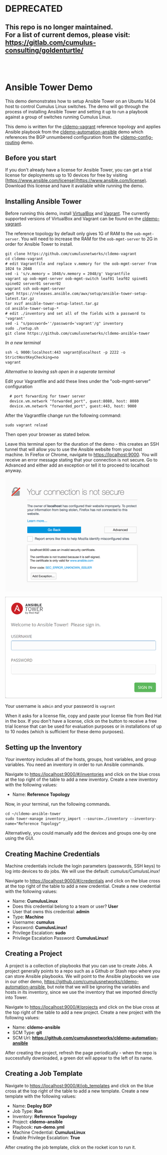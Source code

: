# DEPRECATED
## This repo is no longer maintained.<br>For a list of current demos, please visit:<br>https://gitlab.com/cumulus-consulting/goldenturtle/<br><br><br>

Ansible Tower Demo
=======================
This demo demonstrates how to setup Ansible Tower on an Ubuntu 14.04 host to control Cumulus Linux switches. The demo will go through the process of installing Ansible Tower and setting it up to run a playbook against a group of switches running Cumulus Linux.

This demo is written for the [cldemo-vagrant](https://github.com/cumulusnetworks/cldemo-vagrant) reference topology and applies Ansible playbook from the [cldemo-automation-ansible](https://github.com/cumulusnetworks/cldemo-automation-ansible) demo which references the BGP unnumbered configuration from the  [cldemo-config-routing](https://github.com/cumulusnetworks/cldemo-config-routing) demo.


Before you start
----------------
If you don't already have a license for Ansible Tower, you can get a trial license
for deployments up to 10 devices for free by visiting
[https://www.ansible.com/license](https://www.ansible.com/license). Download this
license and have it available while running the demo.


Installing Ansible Tower
------------------------
Before running this demo, install [VirtualBox](https://www.virtualbox.org/wiki/Download_Old_Builds) and [Vagrant](https://releases.hashicorp.com/vagrant/). The currently supported versions of VirtualBox and Vagrant can be found on the [cldemo-vagrant](https://github.com/cumulusnetworks/cldemo-vagrant).

The reference topology by default only gives 1G of RAM to the `oob-mgmt-server`.
You will need to increase the RAM for the `oob-mgmt-server` to 2G in order for
Ansible Tower to install.

    git clone https://github.com/cumulusnetworks/cldemo-vagrant
    cd cldemo-vagrant
    # edit Vagrantfile and replace v.memory for the oob-mgmt-server from 1024 to 2048
    sed -i 's/v.memory = 1048/v.memory = 2048/g' Vagrantfile
    vagrant up oob-mgmt-server oob-mgmt-switch leaf01 leaf02 spine01 spine02 server01 server02
    vagrant ssh oob-mgmt-server
    wget https://releases.ansible.com/awx/setup/ansible-tower-setup-latest.tar.gz
    tar xvzf ansible-tower-setup-latest.tar.gz
    cd ansible-tower-setup-*
    # edit ./inventory and set all of the fields with a password to 'vagrant'
    sed -i "s/password=''/password='vagrant'/g" inventory
    sudo ./setup.sh
    git clone https://github.com/cumulusnetworks/cldemo-ansible-tower

*In a new terminal*

    ssh -L 9000:localhost:443 vagrant@localhost -p 2222 -o StrictHostKeyChecking=no
    vagrant

*Alternative to leaving ssh open in a seperate terminal*

Edit your Vagrantfile and add these lines under the "oob-mgmt-server" configuration

      # port forwarding for tower server
      device.vm.network "forwarded_port", guest:8080, host: 8080
      device.vm.network "forwarded_port", guest:443, host: 9000

After the Vagrantfile change run the following command:
    
    sudo vagrant reload

Then open your browser as stated below.

Leave this terminal open for the duration of the demo - this creates an SSH
tunnel that will allow you to use the Ansible website from your host machine.
In Firefox or Chrome, navigate to [https://localhost:9000](https://localhost:9000).
You will receive an error message stating that your connection is not secure.
Go to Advanced and either add an exception or tell it to proceed to localhost
anyway.

![](fig1.png)

![](fig2.png)

Your username is `admin` and your password is `vagrant`

When it asks for a license file, copy and paste your license file from
Red Hat in the box. If you don't have a license, click on the button to
receive a free trial license that can be used for evaluation purposes or in
installations of up to 10 nodes (which is sufficient for these demo purposes).


Setting up the Inventory
------------------------
Your inventory includes all of the hosts, groups, host variables, and group
variables. You need an inventory in order to run Ansible commands.

Navigate to [https://localhost:9000/#/inventories](https://localhost:9000/#/inventories)
and click on the blue cross at the top right of the table to add a new inventory. Create a new inventory
with the following values:

 * Name: **Reference Topology**

Now, in your terminal, run the following commands.

    cd ~/cldemo-ansible-tower
    sudo tower-manage inventory_import --source=./inventory --inventory-name="Reference Topology"

Alternatively, you could manually add the devices and groups one-by one using
the GUI.


Creating Machine Credentials
----------------------------
Machine credentials include the login parameters (passwords, SSH keys) to log
into devices to do jobs. We will use the default: *cumulus/CumulusLinux!*

Navigate to [https://localhost:9000/#/credentials](https://localhost:9000/#/credentials)
and click on the blue cross
at the top right of the table to add a new credential. Create a new credential
with the following values:

 * Name: **CumulusLinux**
 * Does this credential belong to a team or user? **User**
 * User that owns this credential: **admin**
 * Type: **Machine**
 * Username: **cumulus**
 * Password: **CumulusLinux!**
 * Privilege Escalation: **sudo**
 * Privilege Escalation Password: **CumulusLinux!**


Creating a Project
------------------
A project is a collection of playbooks that you can use to create Jobs. A
project generally points to a repo such as a Github or Stash repo where you
can store Ansible playbooks. We will point to the Ansible playbooks we use
in our other demo, https://github.com/cumulusnetworks/cldemo-automation-ansible,
but note that we will be ignoring the variables and hosts in its inventory,
since we use the inventory that we imported directly into Tower.

Navigate to [https://localhost:9000/#/projects](https://localhost:9000/#/projects)
and click on the blue cross
at the top right of the table to add a new project. Create a new project
with the following values:

 * Name: **cldemo-ansible**
 * SCM Type: **git**
 * SCM Url: **https://github.com/cumulusnetworks/cldemo-automation-ansible**

After creating the project, refresh the page periodically - when the repo is
successfully downloaded, a green dot will appear to the left of its name.


Creating a Job Template
-----------------------
Navigate to [https://localhost:9000/#/job_templates](https://localhost:9000/#/job_templates)
and click on the blue cross
at the top right of the table to add a new template. Create a new template
with the following values:

 * Name: **Deploy BGP**
 * Job Type: **Run**
 * Inventory: **Reference Topology**
 * Project: **cldemo-ansible**
 * Playbook: **run-demo.yml**
 * Machine Credential: **CumulusLinux**
 * Enable Privilege Escalation: **True**

After creating the job template, click on the rocket icon to run it.
